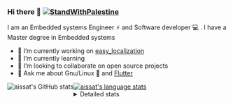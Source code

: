 <!--[![Stand With Palestine](https://raw.githubusercontent.com/TheBSD/StandWithPalestine/main/banner-no-action.svg)](https://thebsd.github.io/StandWithPalestine)-->
### Hi there 👋   [![StandWithPalestine](https://raw.githubusercontent.com/TheBSD/StandWithPalestine/main/badges/StandWithPalestine.svg)](https://github.com/TheBSD/StandWithPalestine/blob/main/docs/README.md)

I am an Embedded systems Engineer ⚡️ and Software developer 💻 . I have a Master degree in Embedded systems
- 🔭 I’m currently working on [easy_localization](https://pub.dev/packages/easy_localization)
- 🌱 I’m currently learning 
- 👯 I’m looking to collaborate on open source projects
- 💬 Ask me about  Gnu/Linux 🐧 and [Flutter](https://flutter.dev) 

<a href="https://profile-summary-for-github.com/user/aissat">
  <img align="left" height="170px" src="https://github-readme-stats.vercel.app/api?username=aissat&show_icons=true&line_height=27&count_private=true&include_all_commits=true" alt="aissat's GitHub stats"/>
  <img src="https://github-readme-stats.vercel.app/api/top-langs/?username=aissat&hide_langs_below=5&layout=compact" alt="aissat's language stats"/>
</a>

<details>
<summary>Detailed stats</summary>
 

### 🧐 Waka Stats

<!--START_SECTION:waka-->
![Code Time](http://img.shields.io/badge/Code%20Time-6%2C670%20hrs%2045%20mins-blue)

![Profile Views](http://img.shields.io/badge/Profile%20Views-0-blue)

![Lines of code](https://img.shields.io/badge/From%20Hello%20World%20I%27ve%20Written-2.2%20million%20lines%20of%20code-blue)

**🐱 My GitHub Data** 

> 📦 123.3 kB Used in GitHub's Storage 
 > 
> 💼 Opted to Hire
 > 
> 📜 172 Public Repositories 
 > 
> 🔑 33 Private Repositories 
 > 
**I'm a Night 🦉** 

```text
🌞 Morning                596 commits         ██░░░░░░░░░░░░░░░░░░░░░░░   07.53 % 
🌆 Daytime                1379 commits        ████░░░░░░░░░░░░░░░░░░░░░   17.43 % 
🌃 Evening                3308 commits        ██████████░░░░░░░░░░░░░░░   41.82 % 
🌙 Night                  2628 commits        ████████░░░░░░░░░░░░░░░░░   33.22 % 
```
📅 **I'm Most Productive on Thursday** 

```text
Monday                   729 commits         ██░░░░░░░░░░░░░░░░░░░░░░░   09.22 % 
Tuesday                  1233 commits        ████░░░░░░░░░░░░░░░░░░░░░   15.59 % 
Wednesday                995 commits         ███░░░░░░░░░░░░░░░░░░░░░░   12.58 % 
Thursday                 1592 commits        █████░░░░░░░░░░░░░░░░░░░░   20.12 % 
Friday                   1323 commits        ████░░░░░░░░░░░░░░░░░░░░░   16.72 % 
Saturday                 1305 commits        ████░░░░░░░░░░░░░░░░░░░░░   16.50 % 
Sunday                   734 commits         ██░░░░░░░░░░░░░░░░░░░░░░░   09.28 % 
```


📊 **This Week I Spent My Time On** 

```text
🕑︎ Time Zone: Africa/Algiers

💬 Programming Languages: 
Svelte                   2 mins              █████████████████░░░░░░░░   69.08 % 
Git Config               0 secs              █████░░░░░░░░░░░░░░░░░░░░   18.79 % 
TypeScript               0 secs              ███░░░░░░░░░░░░░░░░░░░░░░   12.13 % 

🔥 Editors: 
VS Code                  3 mins              █████████████████████████   100.00 % 

💻 Operating System: 
Linux                    3 mins              █████████████████████████   100.00 % 
```

**I Mostly Code in Dart** 

```text
Dart                     36 repos            ████████░░░░░░░░░░░░░░░░░   33.03 % 
C++                      11 repos            ███░░░░░░░░░░░░░░░░░░░░░░   10.09 % 
TypeScript               11 repos            ███░░░░░░░░░░░░░░░░░░░░░░   10.09 % 
JavaScript               7 repos             ██░░░░░░░░░░░░░░░░░░░░░░░   06.42 % 
Rust                     3 repos             █░░░░░░░░░░░░░░░░░░░░░░░░   02.75 % 
```



**Timeline**

![Lines of Code chart](https://raw.githubusercontent.com/aissat/aissat/master/assets/bar_graph.png)


 Last Updated on 23/04/2025 01:21:35 UTC
<!--END_SECTION:waka-->

</details>
